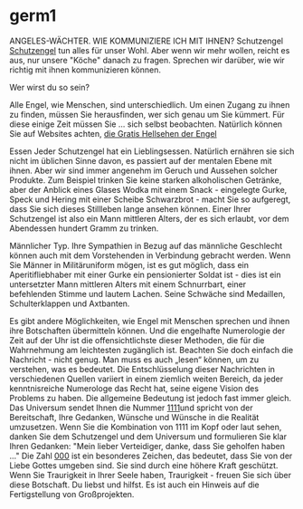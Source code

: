 # germ1
ANGELES-WÄCHTER. WIE KOMMUNIZIERE ICH MIT IHNEN?
Schutzengel <a href="https://www.schutzengel-orakel.com/">Schutzengel</a> tun alles für unser Wohl. Aber wenn wir mehr wollen, reicht es aus, nur unsere "Köche" danach zu fragen. Sprechen wir darüber, wie wir richtig mit ihnen kommunizieren können.

Wer wirst du so sein?

Alle Engel, wie Menschen, sind unterschiedlich. Um einen Zugang zu ihnen zu finden, müssen Sie herausfinden, wer sich genau um Sie kümmert. Für diese einige Zeit müssen Sie ... sich selbst beobachten. Natürlich können Sie auf Websites achten, <a href="https://www.schutzengel-orakel.com/gratis-hellsehen-der-engel/">die Gratis Hellsehen der Engel</a>

Essen Jeder Schutzengel hat ein Lieblingsessen. Natürlich ernähren sie sich nicht im üblichen Sinne davon, es passiert auf der mentalen Ebene mit ihnen. Aber wir sind immer angenehm im Geruch und Aussehen solcher Produkte. Zum Beispiel trinken Sie keine starken alkoholischen Getränke, aber der Anblick eines Glases Wodka mit einem Snack - eingelegte Gurke, Speck und Hering mit einer Scheibe Schwarzbrot - macht Sie so aufgeregt, dass Sie sich dieses Stillleben lange ansehen können. Einer Ihrer Schutzengel ist also ein Mann mittleren Alters, der es sich erlaubt, vor dem Abendessen hundert Gramm zu trinken.

Männlicher Typ. Ihre Sympathien in Bezug auf das männliche Geschlecht können auch mit dem Vorstehenden in Verbindung gebracht werden. Wenn Sie Männer in Militäruniform mögen, ist es gut möglich, dass ein Aperitifliebhaber mit einer Gurke ein pensionierter Soldat ist - dies ist ein untersetzter Mann mittleren Alters mit einem Schnurrbart, einer befehlenden Stimme und lautem Lachen. Seine Schwäche sind Medaillen, Schulterklappen und Axtbanten.

Es gibt andere Möglichkeiten, wie Engel mit Menschen sprechen und ihnen ihre Botschaften übermitteln können. Und die engelhafte Numerologie der Zeit auf der Uhr ist die offensichtlichste dieser Methoden, die für die Wahrnehmung am leichtesten zugänglich ist. Beachten Sie doch einfach die Nachricht - nicht genug. Man muss es auch „lesen“ können, um zu verstehen, was es bedeutet.
Die Entschlüsselung dieser Nachrichten in verschiedenen Quellen variiert in einem ziemlich weiten Bereich, da jeder kenntnisreiche Numerologe das Recht hat, seine eigene Vision des Problems zu haben. Die allgemeine Bedeutung ist jedoch fast immer gleich.
Das Universum sendet Ihnen die Nummer <a href="https://www.schutzengel-orakel.com/engelsblog/1111-bedeutung/">1111</a>und spricht von der Bereitschaft, Ihre Gedanken, Wünsche und Wünsche in die Realität umzusetzen. Wenn Sie die Kombination von 1111 im Kopf oder laut sehen, danken Sie dem Schutzengel und dem Universum und formulieren Sie klar Ihren Gedanken: "Mein lieber Verteidiger, danke, dass Sie geholfen haben ..."
Die Zahl  <a href="https://www.schutzengel-orakel.com/engelsblog/engelszahl-000/">000</a>   ist ein besonderes Zeichen, das bedeutet, dass Sie von der Liebe Gottes umgeben sind. Sie sind durch eine höhere Kraft geschützt. Wenn Sie Traurigkeit in Ihrer Seele haben, Traurigkeit - freuen Sie sich über diese Botschaft. Du liebst und hilfst. Es ist auch ein Hinweis auf die Fertigstellung von Großprojekten.



